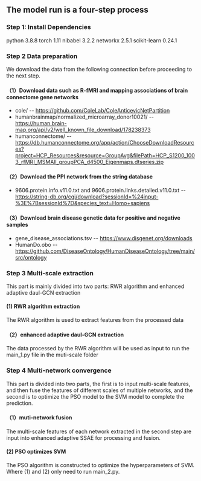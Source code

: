 ## The model run is a four-step process

### Step 1: Install Dependencies
python 3.8.8
torch 1.11
nibabel 3.2.2
networkx 2.5.1
scikit-learn 0.24.1

### Step 2 Data preparation 
We download the data from the following connection before proceeding to the next step.
#### （1）Download data such as R-fMRI and mapping associations of brain connectome gene networks
- cole/ -- https://github.com/ColeLab/ColeAnticevicNetPartition 
- humanbrainmap/normalized_microarray_donor10021/ -- https://human.brain-map.org/api/v2/well_known_file_download/178238373 
- humanconnectome/ -- https://db.humanconnectome.org/app/action/ChooseDownloadResources?project=HCP_Resources&resource=GroupAvg&filePath=HCP_S1200_1003_rfMRI_MSMAll_groupPCA_d4500_Eigenmaps.dtseries.zip 
#### （2）Download the PPI network from the string database
- 9606.protein.info.v11.0.txt and 9606.protein.links.detailed.v11.0.txt -- https://string-db.org/cgi/download?sessionId=%24input-%3E%7BsessionId%7D&species_text=Homo+sapiens 
#### （3）Download brain disease genetic data for positive and negative samples
- gene_disease_associations.tsv -- https://www.disgenet.org/downloads 
- HumanDo.obo -- https://github.com/DiseaseOntology/HumanDiseaseOntology/tree/main/src/ontology 

### Step 3 Multi-scale extraction
This part is mainly divided into two parts: RWR algorithm and enhanced adaptive daul-GCN extraction
#### (1) RWR algorithm extraction
The RWR algorithm is used to extract features from the processed data
#### （2）enhanced adaptive daul-GCN extraction
The data processed by the RWR algorithm will be used as input to run the main_1.py file in the muti-scale folder

### Step 4 Multi-network convergence
This part is divided into two parts, the first is to input multi-scale features, and then fuse the features of different scales of multiple networks, and the second is to optimize the PSO model to the SVM model to complete the prediction.
#### （1）muti-network fusion
The multi-scale features of each network extracted in the second step are input into enhanced adaptive SSAE for processing and fusion.
#### (2) PSO optimizes SVM
The PSO algorithm is constructed to optimize the hyperparameters of SVM. Where (1) and (2) only need to run main_2.py.




